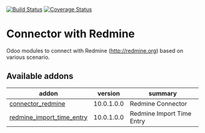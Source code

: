 [![Build Status](https://travis-ci.org/OCA/connector-redmine.svg?branch=10.0)](https://travis-ci.org/OCA/connector-redmine)
[![Coverage Status](https://coveralls.io/repos/OCA/connector-redmine/badge.png?branch=10.0)](https://coveralls.io/r/OCA/connector-redmine?branch=10.0)

# Connector with Redmine 

Odoo modules to connect with Redmine (http://redmine.org) based on various scenario.

[//]: # (addons)
Available addons
----------------
addon | version | summary
--- | --- | ---
[connector_redmine](connector_redmine/) | 10.0.1.0.0 | Redmine Connector
[redmine_import_time_entry](redmine_import_time_entry/) | 10.0.1.0.0 | Redmine Import Time Entry

[//]: # (end addons)

